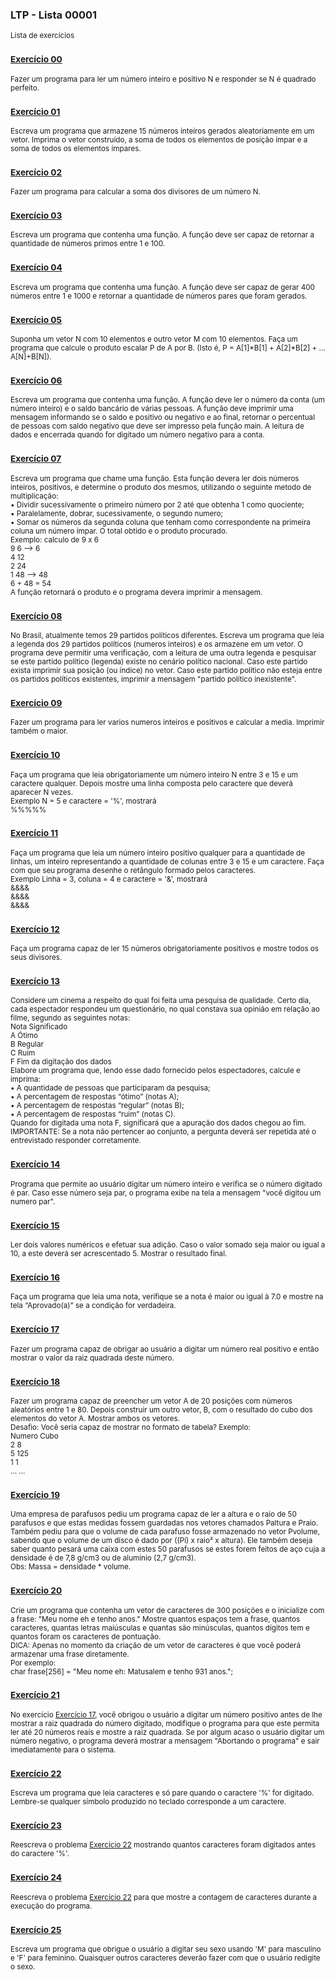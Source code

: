 ### LTP - Lista 00001
<sub>Lista de exercícios</sub>

### <sub>[Exercício 00](https://github.com/albertocerqueira/logica-tecnica-programacao/blob/master/src/br/com/logica/tecnicas/programacao/exercicios00001/Exercicicio00.java "Exercício 00")</sub>
<sub>Fazer um programa para ler um número inteiro e positivo N e responder se N é quadrado perfeito.</sub>

### <sub>[Exercício 01](https://github.com/albertocerqueira/logica-tecnica-programacao/blob/master/src/br/com/logica/tecnicas/programacao/exercicios00001/Exercicicio01.java "Exercício 01")</sub>  
<sub>Escreva um programa que armazene 15 números inteiros gerados aleatoriamente em um vetor. Imprima o vetor construído, a soma de todos os elementos de posição ímpar e a soma de todos os elementos ímpares.</sub>  
	 
### <sub>[Exercício 02](https://github.com/albertocerqueira/logica-tecnica-programacao/blob/master/src/br/com/logica/tecnicas/programacao/exercicios00001/Exercicicio02.java "Exercício 02")</sub>  
<sub>Fazer um programa para calcular a soma dos divisores de um número N.</sub>  
	 
### <sub>[Exercício 03](https://github.com/albertocerqueira/logica-tecnica-programacao/blob/master/src/br/com/logica/tecnicas/programacao/exercicios00001/Exercicicio03.java "Exercício 03")</sub>
<sub>Escreva um programa que contenha uma função. A função deve ser capaz de retornar a quantidade de números primos entre 1 e 100.</sub>  
	 
### <sub>[Exercício 04](https://github.com/albertocerqueira/logica-tecnica-programacao/blob/master/src/br/com/logica/tecnicas/programacao/exercicios00001/Exercicicio04.java "Exercício 04")</sub>
<sub>Escreva um programa que contenha uma função. A função deve ser capaz de gerar 400 números entre 1 e 1000 e retornar a quantidade de números pares que foram gerados.</sub>  
	 
### <sub>[Exercício 05](https://github.com/albertocerqueira/logica-tecnica-programacao/blob/master/src/br/com/logica/tecnicas/programacao/exercicios00001/Exercicicio05.java "Exercício 05")</sub>
<sub>Suponha um vetor N com 10 elementos e outro vetor M com 10 elementos. Faça um programa que calcule o produto escalar P de A por B. (Isto é, P = A[1]*B[1] + A[2]*B[2] + ... A[N]+B[N]).</sub>  

### <sub>[Exercício 06](https://github.com/albertocerqueira/logica-tecnica-programacao/blob/master/src/br/com/logica/tecnicas/programacao/exercicios00001/Exercicicio06.java "Exercício 06")</sub>
<sub>Escreva um programa que contenha uma função. A função deve ler o número da conta (um número inteiro) e o saldo bancário de várias pessoas. A função deve imprimir uma mensagem informando se o saldo e positivo ou negativo e ao final, retornar o percentual de pessoas com saldo negativo que deve ser impresso pela função main. A leitura de dados e encerrada quando for digitado um número negativo para a conta.</sub>  

### <sub>[Exercício 07](https://github.com/albertocerqueira/logica-tecnica-programacao/blob/master/src/br/com/logica/tecnicas/programacao/exercicios00001/Exercicicio07.java "Exercício 07")</sub>
<sub>Escreva um programa que chame uma função. Esta função devera ler dois números inteiros, positivos, e determine o produto dos mesmos, utilizando o seguinte metodo de multiplicação:  
•	Dividir sucessivamente o primeiro número por 2 até que obtenha 1 como quociente;  
•	Paralelamente, dobrar, sucessivamente, o segundo numero;  
•	Somar os números da segunda coluna que tenham como correspondente na primeira coluna um número ímpar. O total obtido e o produto procurado.  
Exemplo: calculo de 9 x 6  
9 	6  --> 6  
4 	12  
2 	24  
1  	48 --> 48  
6 + 48 = 54  
A função retornará o produto e o programa devera imprimir a mensagem.</sub>

### <sub>[Exercício 08](https://github.com/albertocerqueira/logica-tecnica-programacao/blob/master/src/br/com/logica/tecnicas/programacao/exercicios00001/Exercicicio08.java "Exercício 08")</sub>
<sub>No Brasil, atualmente temos 29 partidos políticos diferentes. Escreva um programa que leia a legenda dos 29 partidos políticos (numeros inteiros) e os armazene em um vetor. O programa deve permitir uma verificação, com a leitura de uma outra legenda e pesquisar se este partido político (legenda) existe no cenário político nacional. Caso este partido exista imprimir sua posição (ou índice) no vetor. Caso este partido político não esteja entre os partidos políticos existentes, imprimir a mensagem "partido político inexistente".</sub>  

### <sub>[Exercício 09](https://github.com/albertocerqueira/logica-tecnica-programacao/blob/master/src/br/com/logica/tecnicas/programacao/exercicios00001/Exercicicio09.java "Exercício 09")</sub>
<sub>Fazer um programa para ler varios numeros inteiros e positivos e calcular a media. Imprimir também o maior.</sub>  

### <sub>[Exercício 10](https://github.com/albertocerqueira/logica-tecnica-programacao/blob/master/src/br/com/logica/tecnicas/programacao/exercicios00001/Exercicicio10.java "Exercício 10")</sub>
<sub>Faça um programa que leia obrigatoriamente um número inteiro N entre 3 e 15 e um caractere qualquer. Depois mostre uma linha composta pelo caractere que deverá aparecer N vezes.  
Exemplo N = 5 e caractere = '%', mostrará  
%%%%%</sub>

### <sub>[Exercício 11](https://github.com/albertocerqueira/logica-tecnica-programacao/blob/master/src/br/com/logica/tecnicas/programacao/exercicios00001/Exercicicio11.java "Exercício 11")</sub>
<sub>Faça um programa que leia um número inteiro positivo qualquer para a quantidade de linhas, um inteiro representando a quantidade de colunas entre 3 e 15 e um caractere. Faça com que seu programa desenhe o retângulo formado pelos caracteres.  
Exemplo Linha = 3, coluna = 4 e caractere = '&', mostrará  
&&&&  
&&&&  
&&&&</sub>

### <sub>[Exercício 12](https://github.com/albertocerqueira/logica-tecnica-programacao/blob/master/src/br/com/logica/tecnicas/programacao/exercicios00001/Exercicicio12.java "Exercício 12")</sub>
<sub>Faça um programa capaz de ler 15 números obrigatoriamente positivos e mostre todos os seus divisores.</sub>

### <sub>[Exercício 13](https://github.com/albertocerqueira/logica-tecnica-programacao/blob/master/src/br/com/logica/tecnicas/programacao/exercicios00001/Exercicicio13.java "Exercício 13")</sub>
<sub>Considere um cinema a respeito do qual foi feita uma pesquisa de qualidade. Certo dia, cada espectador respondeu um questionário, no qual constava sua opinião em relação ao filme, segundo as seguintes notas:  
Nota	Significado  
A		Ótimo  
B		Regular  
C		Ruim  
F		Fim da digitação dos dados  
Elabore um programa que, lendo esse dado fornecido pelos espectadores, calcule e imprima:  
•	A quantidade de pessoas que participaram da pesquisa;  
•	A percentagem de respostas “ótimo” (notas A);  
•	A percentagem de respostas “regular” (notas B);  
•	A percentagem de respostas “ruim” (notas C).  
Quando for digitada uma nota F, significará que a apuração dos dados chegou ao fim.  
IMPORTANTE: Se a nota não pertencer ao conjunto, a pergunta deverá ser repetida até o entrevistado responder corretamente.</sub>

### <sub>[Exercício 14](https://github.com/albertocerqueira/logica-tecnica-programacao/blob/master/src/br/com/logica/tecnicas/programacao/exercicios00001/Exercicicio14.java "Exercício 14")</sub>
<sub>Programa que permite ao usuário digitar um número inteiro e verifica se o número digitado é par. Caso esse número seja par, o programa exibe na tela a mensagem "você digitou um numero par".</sub>

### <sub>[Exercício 15](https://github.com/albertocerqueira/logica-tecnica-programacao/blob/master/src/br/com/logica/tecnicas/programacao/exercicios00001/Exercicicio15.java "Exercício 15")</sub>
<sub>Ler dois valores numéricos e efetuar sua adição. Caso o valor somado seja maior ou igual a 10, a este deverá ser acrescentado 5. Mostrar o resultado final.</sub>

### <sub>[Exercício 16](https://github.com/albertocerqueira/logica-tecnica-programacao/blob/master/src/br/com/logica/tecnicas/programacao/exercicios00001/Exercicicio16.java "Exercício 16")</sub>
<sub>Faça um programa que leia uma nota, verifique se a nota é maior ou igual à 7.0 e mostre na tela “Aprovado(a)” se a condição for verdadeira.</sub>

### <sub>[Exercício 17](https://github.com/albertocerqueira/logica-tecnica-programacao/blob/master/src/br/com/logica/tecnicas/programacao/exercicios00001/Exercicicio17.java "Exercício 17")</sub>
<sub>Fazer um programa capaz de obrigar ao usuário a digitar um número real positivo e então mostrar o valor da raiz quadrada deste número.</sub>

### <sub>[Exercício 18](https://github.com/albertocerqueira/logica-tecnica-programacao/blob/master/src/br/com/logica/tecnicas/programacao/exercicios00001/Exercicicio18.java "Exercício 18")</sub>
<sub>Fazer um programa capaz de preencher um vetor  A de 20 posições com números aleatórios entre 1 e 80. Depois construir um outro vetor, B,  com o resultado do cubo dos elementos do vetor A. Mostrar ambos os vetores.  
Desafio: Você seria capaz de mostrar no formato de tabela? Exemplo:  
Numero	Cubo  
2		8  
5		125  
1		1  
... 	...  
</sub>

### <sub>[Exercício 19](https://github.com/albertocerqueira/logica-tecnica-programacao/blob/master/src/br/com/logica/tecnicas/programacao/exercicios00001/Exercicicio19.java "Exercício 19")</sub>
<sub>Uma empresa de parafusos pediu um programa capaz de ler a altura e o raio de 50 parafusos e que estas medidas fossem guardadas nos vetores chamados Paltura e Praio. Também pediu para que o volume de cada parafuso fosse armazenado no vetor Pvolume, sabendo que o volume de um disco é dado por ((Pí) x raio² x altura). Ele também deseja saber quanto pesará uma caixa com estes 50 parafusos se estes forem feitos de aço cuja a densidade é de 7,8 g/cm3 ou de alumínio (2,7 g/cm3).  
Obs: Massa = densidade * volume.</sub>

### <sub>[Exercício 20](https://github.com/albertocerqueira/logica-tecnica-programacao/blob/master/src/br/com/logica/tecnicas/programacao/exercicios00001/Exercicicio20.java "Exercício 20")</sub>
<sub>Crie um programa que contenha um vetor de caracteres de 300 posições e o inicialize com a frase: "Meu nome eh <escreva seu nome aqui> e tenho <sua idade aqui> anos." Mostre quantos espaços tem a frase, quantos caracteres, quantas letras maiúsculas e quantas são minúsculas, quantos dígitos tem e quantos foram os caracteres de pontuação.  
DICA: Apenas no momento da criação de um vetor de caracteres é que você poderá armazenar uma frase diretamente.  
Por exemplo:  
char frase[256] = "Meu nome eh: Matusalem e tenho 931 anos.";</sub>

### <sub>[Exercício 21](https://github.com/albertocerqueira/logica-tecnica-programacao/blob/master/src/br/com/logica/tecnicas/programacao/exercicios00001/Exercicicio21.java "Exercício 21")</sub>
<sub>No exercício [Exercício 17](https://github.com/albertocerqueira/logica-tecnica-programacao/blob/master/src/br/com/logica/tecnicas/programacao/exercicios00001/Exercicicio17.java "Exercício 17"), você obrigou o usuário a digitar um número positivo antes de lhe mostrar a raiz quadrada do número digitado, modifique o programa para que este permita ler até 20 números reais e mostre a raiz quadrada. Se por algum acaso o usuário digitar um número negativo, o programa deverá mostrar a mensagem "Abortando o programa" e sair imediatamente para o sistema.</sub>

### <sub>[Exercício 22](https://github.com/albertocerqueira/logica-tecnica-programacao/blob/master/src/br/com/logica/tecnicas/programacao/exercicios00001/Exercicicio22.java "Exercício 22")</sub>
<sub>Escreva um programa que leia caracteres e só pare quando o caractere '%' for digitado. Lembre-se qualquer símbolo produzido no teclado corresponde a um caractere.</sub>

### <sub>[Exercício 23](https://github.com/albertocerqueira/logica-tecnica-programacao/blob/master/src/br/com/logica/tecnicas/programacao/exercicios00001/Exercicicio23.java "Exercício 23")</sub>
<sub>Reescreva o problema [Exercício 22](https://github.com/albertocerqueira/logica-tecnica-programacao/blob/master/src/br/com/logica/tecnicas/programacao/exercicios00001/Exercicicio22.java "Exercício 22") mostrando quantos caracteres foram digitados antes do caractere '%'.</sub>

### <sub>[Exercício 24](https://github.com/albertocerqueira/logica-tecnica-programacao/blob/master/src/br/com/logica/tecnicas/programacao/exercicios00001/Exercicicio24.java "Exercício 24")</sub>
<sub>Reescreva o problema [Exercício 22](https://github.com/albertocerqueira/logica-tecnica-programacao/blob/master/src/br/com/logica/tecnicas/programacao/exercicios00001/Exercicicio22.java "Exercício 22") para que mostre a contagem de caracteres durante a execução do programa.</sub>

### <sub>[Exercício 25](https://github.com/albertocerqueira/logica-tecnica-programacao/blob/master/src/br/com/logica/tecnicas/programacao/exercicios00001/Exercicicio25.java "Exercício 25")</sub>
<sub>Escreva um programa que obrigue o usuário a digitar seu sexo usando 'M' para masculino e 'F' para feminino. Quaisquer outros caracteres deverão fazer com que o usuário redigite o sexo.</sub>
